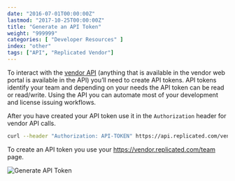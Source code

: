 ```yaml
---
date: "2016-07-01T00:00:00Z"
lastmod: "2017-10-25T00:00:00Z"
title: "Generate an API Token"
weight: "999999"
categories: [ "Developer Resources" ]
index: "other"
tags: ["API", "Replicated Vendor"]
---
```


To interact with the [vendor API](https://replicated-vendor-api.readme.io/v1.0/reference)
(anything that is available in the vendor web portal is available in the API) you’ll need to create API tokens.  API tokens identify your team and depending on your needs the API token can be read or read/write.  Using the API you can automate most of your development and license issuing workflows.

After you have created your API token use it in the `Authorization` header for vendor API calls.

```sh
curl --header "Authorization: API-TOKEN" https://api.replicated.com/vendor/v2/licenses
```

To create an API token you use your https://vendor.replicated.com/team page.


![Generate API Token](/images/post-screens/generate-token.png)
